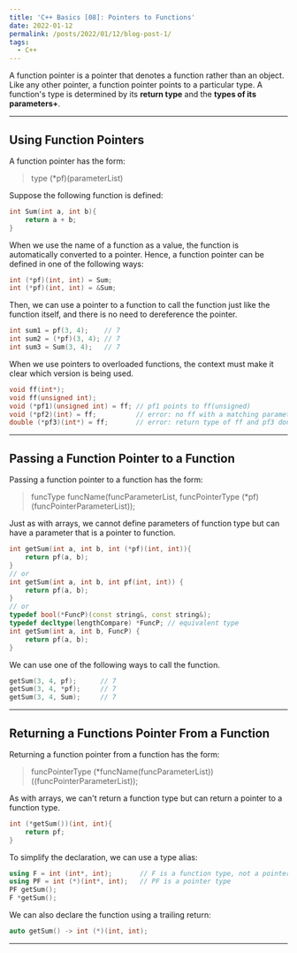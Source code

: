 ```yaml
---
title: 'C++ Basics [08]: Pointers to Functions'
date: 2022-01-12
permalink: /posts/2022/01/12/blog-post-1/
tags:
  - C++
---
```


A function pointer is a pointer that denotes a function rather than an object. Like any other pointer, a function pointer points to a particular type. A function's type is determined by its __return type__ and the __types of its parameters+__.

---
## Using Function Pointers
A function pointer has the form:
> type (*pf)(parameterList)

Suppose the following function is defined:
```cpp
int Sum(int a, int b){
    return a + b;
}
```
When we use the name of a function as a value, the function is automatically converted to a pointer. Hence, a function pointer can be defined in one of the following ways:
```cpp
int (*pf)(int, int) = Sum;
int (*pf)(int, int) = &Sum;
```
Then, we can use a pointer to a function to call the function just like the function itself, and there is no need to dereference the pointer.
```cpp
int sum1 = pf(3, 4);    // 7
int sum2 = (*pf)(3, 4); // 7
int sum3 = Sum(3, 4);   // 7
```

When we use pointers to overloaded functions, the context must make it clear which version is being used.
```cpp
void ff(int*);
void ff(unsigned int);
void (*pf1)(unsigned int) = ff; // pf1 points to ff(unsigned)
void (*pf2)(int) = ff;          // error: no ff with a matching parameter list
double (*pf3)(int*) = ff;       // error: return type of ff and pf3 don't match
```

---
## Passing a Function Pointer to a Function
Passing a function pointer to a function has the form:
> funcType funcName(funcParameterList, funcPointerType (*pf)(funcPointerParameterList));

Just as with arrays, we cannot define parameters of function type but can have a parameter that is a pointer to function.
```cpp
int getSum(int a, int b, int (*pf)(int, int)){
    return pf(a, b);
}
// or 
int getSum(int a, int b, int pf(int, int)) {
    return pf(a, b);
}
// or 
typedef bool(*FuncP)(const string&, const string&);
typedef decltype(lengthCompare) *FuncP; // equivalent type
int getSum(int a, int b, FuncP) {
    return pf(a, b);
}
```
We can use one of the following ways to call the function.
```cpp
getSum(3, 4, pf);      // 7
getSum(3, 4, *pf);     // 7
getSum(3, 4, Sum);     // 7
```

---
## Returning a Functions Pointer From a Function
Returning a function pointer from a function has the form:
> funcPointerType (*funcName(funcParameterList))((funcPointerParameterList));

As with arrays, we can't return a function type but can return a pointer to a function type.
```cpp
int (*getSum())(int, int){
    return pf;
}
```
To simplify the declaration, we can use a type alias:
```cpp
using F = int (int*, int);       // F is a function type, not a pointer
using PF = int (*)(int*, int);   // PF is a pointer type
PF getSum();
F *getSum();
```
We can also declare the function using a trailing return:
```cpp
auto getSum() -> int (*)(int, int);
```

---
